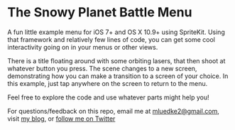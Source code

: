 The Snowy Planet Battle Menu
============================

A fun little example menu for iOS 7+ and OS X 10.9+ using SpriteKit. Using that framework and relatively few lines of code, you can get some cool interactivity going on in your menus or other views.

There is a title floating around with some orbiting lasers, that then shoot at whatever button you press. The scene changes to a new screen, demonstrating how you can make a transition to a screen of your choice. In this example, just tap anywhere on the screen to return to the menu.

Feel free to explore the code and use whatever parts might help you!

For questions/feedback on this repo, email me at mluedke2@gmail.com, visit [my blog](http://www.mattluedke.com), or [follow me on Twitter](https://twitter.com/matt_luedke)
